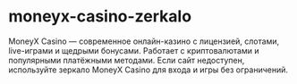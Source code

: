 # moneyx-casino-zerkalo
MoneyX Casino — современное онлайн-казино с лицензией, слотами, live-играми и щедрыми бонусами. Работает с криптовалютами и популярными платёжными методами. Если сайт недоступен, используйте зеркало MoneyX Casino для входа и игры без ограничений.
